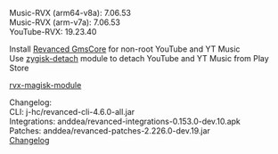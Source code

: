 Music-RVX (arm64-v8a): 7.06.53  
Music-RVX (arm-v7a): 7.06.53  
YouTube-RVX: 19.23.40  

Install [Revanced GmsCore](https://github.com/ReVanced/GmsCore/releases) for non-root YouTube and YT Music  
Use [zygisk-detach](https://github.com/j-hc/zygisk-detach) module to detach YouTube and YT Music from Play Store  

[rvx-magisk-module](https://github.com/LemonyOwO/rvx-magisk-module)  

Changelog:  
CLI: j-hc/revanced-cli-4.6.0-all.jar  
Integrations: anddea/revanced-integrations-0.153.0-dev.10.apk  
Patches: anddea/revanced-patches-2.226.0-dev.19.jar  
[Changelog](https://github.com/anddea/revanced-patches/releases/tag/vdev.19)  
